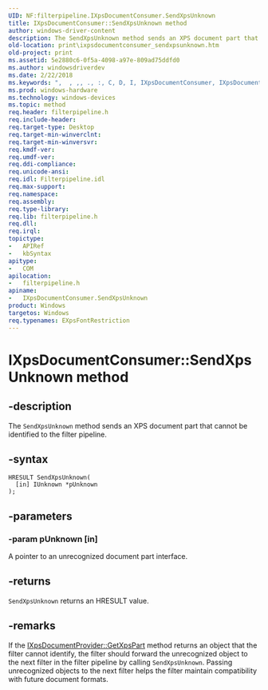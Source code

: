 ```yaml
---
UID: NF:filterpipeline.IXpsDocumentConsumer.SendXpsUnknown
title: IXpsDocumentConsumer::SendXpsUnknown method
author: windows-driver-content
description: The SendXpsUnknown method sends an XPS document part that cannot be identified to the filter pipeline.
old-location: print\ixpsdocumentconsumer_sendxpsunknown.htm
old-project: print
ms.assetid: 5e2880c6-0f5a-4098-a97e-809ad75ddfd0
ms.author: windowsdriverdev
ms.date: 2/22/2018
ms.keywords: ",  , ,, ., :, C, D, I, IXpsDocumentConsumer, IXpsDocumentConsumer interface [Print Devices], SendXpsUnknown method, IXpsDocumentConsumer::SendXpsUnknown, S, SendXpsUnknown method [Print Devices], SendXpsUnknown method [Print Devices], IXpsDocumentConsumer interface, SendXpsUnknown,IXpsDocumentConsumer.SendXpsUnknown, U, X, c, d, e, filterpipeline/IXpsDocumentConsumer::SendXpsUnknown, filterpipeline_bb57facb-5b47-4cf5-9f06-76c06d294a58.xml, k, m, n, o, p, print.ixpsdocumentconsumer_sendxpsunknown, r, s, t, u, w"
ms.prod: windows-hardware
ms.technology: windows-devices
ms.topic: method
req.header: filterpipeline.h
req.include-header: 
req.target-type: Desktop
req.target-min-winverclnt: 
req.target-min-winversvr: 
req.kmdf-ver: 
req.umdf-ver: 
req.ddi-compliance: 
req.unicode-ansi: 
req.idl: Filterpipeline.idl
req.max-support: 
req.namespace: 
req.assembly: 
req.type-library: 
req.lib: filterpipeline.h
req.dll: 
req.irql: 
topictype:
-	APIRef
-	kbSyntax
apitype:
-	COM
apilocation:
-	filterpipeline.h
apiname:
-	IXpsDocumentConsumer.SendXpsUnknown
product: Windows
targetos: Windows
req.typenames: EXpsFontRestriction
---
```


# IXpsDocumentConsumer::SendXpsUnknown method


## -description


The <code>SendXpsUnknown</code> method sends an XPS document part that cannot be identified to the filter pipeline.


## -syntax


````
HRESULT SendXpsUnknown(
  [in] IUnknown *pUnknown
);
````


## -parameters




### -param pUnknown [in]

A pointer to an unrecognized document part interface.


## -returns



<code>SendXpsUnknown</code> returns an HRE<b></b>SULT value.




## -remarks



If the <a href="https://msdn.microsoft.com/library/windows/hardware/ff556324">IXpsDocumentProvider::GetXpsPart</a> method returns an object that the filter cannot identify, the filter should forward the unrecognized object to the next filter in the filter pipeline by calling <code>SendXpsUnknown</code>. Passing unrecognized objects to the next filter helps the filter maintain compatibility with future document formats.



